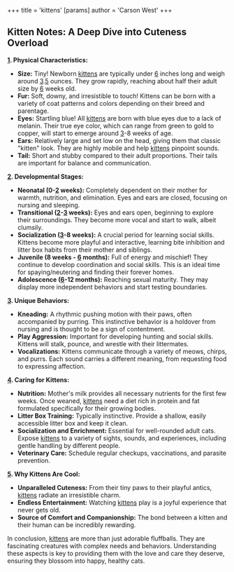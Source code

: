 +++
 title = 'kittens'
[params]
	author = 'Carson West'
+++
## Kitten Notes: A Deep Dive into Cuteness Overload 

**[1](./../1/). Physical Characteristics:**

* **Size:** Tiny!  Newborn [kittens](./../kittens/) are typically under [6](./../6/) inches long and weigh around [3](./../3/).[5](./../5/) ounces. They grow rapidly, reaching about half their adult size by [6](./../6/) weeks old.
* **Fur:** Soft, downy, and irresistible to touch! Kittens can be born with a variety of coat patterns and colors depending on their breed and parentage.
* **Eyes:**  Startling blue! All [kittens](./../kittens/) are born with blue eyes due to a lack of melanin. Their true eye color, which can range from green to gold to copper, will start to emerge around [3](./../3/)-8 weeks of age.
* **Ears:** Relatively large and set low on the head, giving them that classic "kitten" look. They are highly mobile and help [kittens](./../kittens/) pinpoint sounds. 
* **Tail:**  Short and stubby compared to their adult proportions. Their tails are important for balance and communication.

**[2](./../2/).  Developmental Stages:**

* **Neonatal (0-[2](./../2/) weeks):** Completely dependent on their mother for warmth, nutrition, and elimination.  Eyes and ears are closed, focusing on nursing and sleeping.
* **Transitional ([2](./../2/)-[3](./../3/) weeks):**  Eyes and ears open, beginning to explore their surroundings. They become more vocal and start to walk, albeit clumsily.  
* **Socialization ([3](./../3/)-8 weeks):** A crucial period for learning social skills. Kittens become more playful and interactive, learning bite inhibition and litter box habits from their mother and siblings. 
* **Juvenile (8 weeks - [6](./../6/) months):**  Full of energy and mischief!  They continue to develop coordination and social skills. This is an ideal time for spaying/neutering and finding their forever homes. 
* **Adolescence ([6](./../6/)-12 months):** Reaching sexual maturity.  They may display more independent behaviors and start testing boundaries. 

**[3](./../3/).  Unique Behaviors:**

* **Kneading:** A rhythmic pushing motion with their paws, often accompanied by purring. This instinctive behavior is a holdover from nursing and is thought to be a sign of contentment. 
* **Play Aggression:**  Important for developing hunting and social skills.  Kittens will stalk, pounce, and wrestle with their littermates. 
* **Vocalizations:**  Kittens communicate through a variety of meows, chirps, and purrs. Each sound carries a different meaning, from requesting food to expressing affection.

**[4](./../4/). Caring for Kittens:**

* **Nutrition:**  Mother's milk provides all necessary nutrients for the first few weeks.  Once weaned, [kittens](./../kittens/) need a diet rich in protein and fat formulated specifically for their growing bodies. 
* **Litter Box Training:** Typically instinctive. Provide a shallow, easily accessible litter box and keep it clean. 
* **Socialization and Enrichment:**  Essential for well-rounded adult cats.  Expose [kittens](./../kittens/) to a variety of sights, sounds, and experiences, including gentle handling by different people. 
* **Veterinary Care:**  Schedule regular checkups, vaccinations, and parasite prevention.  

**[5](./../5/).  Why Kittens Are Cool:**

* **Unparalleled Cuteness:**  From their tiny paws to their playful antics, [kittens](./../kittens/) radiate an irresistible charm. 
* **Endless Entertainment:** Watching [kittens](./../kittens/) play is a joyful experience that never gets old. 
* **Source of Comfort and Companionship:**  The bond between a kitten and their human can be incredibly rewarding. 

In conclusion, [kittens](./../kittens/) are more than just adorable fluffballs.  They are fascinating creatures with complex needs and behaviors. Understanding these aspects is key to providing them with the love and care they deserve,  ensuring they blossom into happy, healthy cats. 
